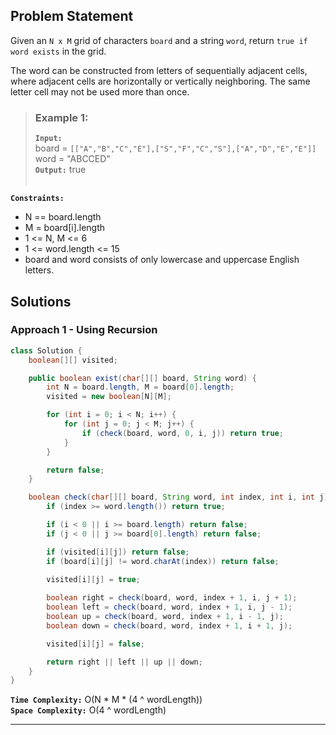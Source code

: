 ## Problem Statement
Given an `N x M` grid of characters `board` and a string `word`, return `true if word exists` in the grid.

The word can be constructed from letters of sequentially adjacent cells, where adjacent cells are horizontally or vertically neighboring. The same letter cell may not be used more than once.

> ### Example 1:
> **`Input:`** <br>
> board = `[["A","B","C","E"],["S","F","C","S"],["A","D","E","E"]]` <br>
> word = "ABCCED" <br>
> **`Output:`** true <br><br>

**`Constraints:`**
- N == board.length
- M = board[i].length
- 1 <= N, M <= 6
- 1 <= word.length <= 15
- board and word consists of only lowercase and uppercase English letters.

## Solutions
### Approach 1 - Using Recursion

```java
class Solution {
    boolean[][] visited;

    public boolean exist(char[][] board, String word) {
        int N = board.length, M = board[0].length;
        visited = new boolean[N][M];

        for (int i = 0; i < N; i++) {
            for (int j = 0; j < M; j++) {
                if (check(board, word, 0, i, j)) return true;
            }
        }

        return false;
    }

    boolean check(char[][] board, String word, int index, int i, int j) {
        if (index >= word.length()) return true;

        if (i < 0 || i >= board.length) return false;
        if (j < 0 || j >= board[0].length) return false;

        if (visited[i][j]) return false;
        if (board[i][j] != word.charAt(index)) return false;

        visited[i][j] = true;
        
        boolean right = check(board, word, index + 1, i, j + 1);
        boolean left = check(board, word, index + 1, i, j - 1);
        boolean up = check(board, word, index + 1, i - 1, j);
        boolean down = check(board, word, index + 1, i + 1, j);

        visited[i][j] = false;

        return right || left || up || down;
    }
}
```

**`Time Complexity:`** O(N * M * (4 ^ wordLength)) <br>
**`Space Complexity:`** O(4 ^ wordLength)

---
